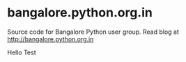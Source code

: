 # bangalore.python.org.in
Source code for Bangalore Python user group. Read blog at  http://bangalore.python.org.in

Hello Test
